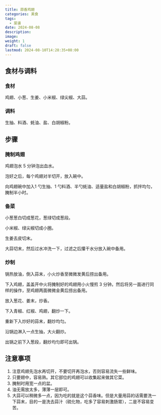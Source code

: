 ```yaml
---
title: 蒜香鸡翅
categories: 美食
tags:
  - 菜谱
date: 2024-08-08
description: 
image: 
weight: 1
draft: false
lastmod: 2024-08-10T14:28:35+08:00
---
```

## 食材与调料

### 食材

鸡翅、小葱、生姜、小米椒、绿尖椒、大蒜。

### 调料

生抽、料酒、蚝油、盐、白胡椒粉。

## 步骤

### 腌制鸡翅

鸡翅泡水 5 分钟泡出血水。

泡好之后，每个鸡翅对半切开，放入碗中。

向鸡翅碗中加入1 勺生抽、1 勺料酒、半勺蚝油、适量盐和白胡椒粉，抓拌均匀，腌制半小时。

### 备菜

小葱葱白切成葱花，葱绿切成葱段。

小米椒、绿尖椒切成小圈。

生姜去皮切末。

大蒜切末，然后过水冲洗一下，过滤之后攥干水分放入碗中备用。

### 炒制

锅热放油，倒入蒜末，小火炒香至微微发黄后捞出备用。

下入鸡翅，盖盖开中火将腌制好的鸡翅用小火慢煎 3 分钟。然后将另一面进行同样的操作，至鸡翅两面微微金黄后捞出备用。

放入葱花、姜末，炒香。

下入青椒、红椒、鸡翅，翻炒一下。

重新下入炒好的蒜末，翻炒均匀。

沿锅边淋入一点生抽，大火翻炒。

出锅之前下入葱段，翻炒均匀即可出锅。

## 注意事项

1. 注意鸡翅先泡水再切开，不要切开再泡水，否则容易流失一些鲜味。
2. 只要翅中，容易熟。其它部位的鸡翅可以收集起来做其它菜。
3. 腌制时用宽一点的盆。
4. 油无需放太多，薄薄一层即可。
5. 大蒜可以稍微多一点，因为吃的就是这个蒜香味。但是大量用蒜的话需要洗一下蒜末，目的一是洗去蒜汁（硫化物，吃多了容易刺激肠胃），二是不容易变苦。

